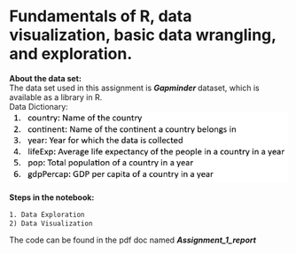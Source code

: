 # Fundamentals of R, data visualization, basic data wrangling, and exploration. 

<b> About the data set: </b> </br>
The data set used in this assignment is <i><b> Gapminder </b></i> dataset, which is available as a library in R. </br>
Data Dictionary:
![](Images/data_dictionary.PNG)<br/>

<b> Steps in the notebook:</b> </br>

    1. Data Exploration
    2) Data Visualization
    
  The code can be found in the pdf doc named <i> <b> Assignment_1_report </b> </i>
